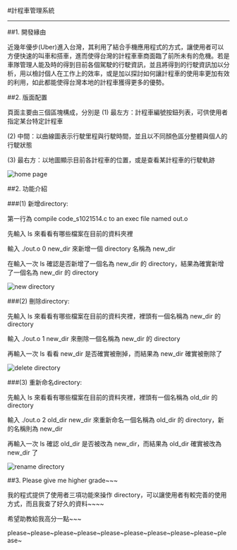 #計程車管理系統

---
##1. 開發緣由 

近幾年優步(Uber)進入台灣，其利用了結合手機應用程式的方式，讓使用者可以方便快速的叫車和搭車，進而使得台灣的計程車車商面臨了前所未有的危機。若是車隊管理人能及時的得到目前各個駕駛的行駛資訊，並且將得到的行駛資訊加以分析，用以檢討個人在工作上的效率，或是加以探討如何讓計程車的使用率更加有效的利用，如此都能使得台灣本地的計程車獲得更多的優勢。


##2. 版面配置

頁面主要由三個區塊構成，分別是
(1) 最左方：計程車編號按鈕列表，可供使用者指定某台特定計程車

(2) 中間：以曲線圖表示行駛里程與行駛時間，並且以不同顏色區分整體與個人的行駛狀態

(3) 最右方：以地圖顯示目前各計程車的位置，或是查看某計程車的行駛軌跡

![home page](https://github.com/rox38431/Taxi_Management/blob/master/Demo_IMAGE/page.png)

##2. 功能介紹

###(1) 新增directory: 

第一行為 compile code_s1021514.c to an exec file named out.o

先輸入 ls 來看看有哪些檔案在目前的資料夾裡

輸入 ./out.o 0 new_dir  來新增一個 directory 名稱為 new_dir

在輸入一次 ls 確認是否新增了一個名為 new_dir 的 directory，結果為確實新增了一個名為 new_dir 的 directory

![new directory](https://github.com/YZU-CSE-CS305-Intro-to-OS/rox38431-hw1/blob/master/demo_image/4.png)

###(2) 刪除directory:

先輸入 ls 來看看有哪些檔案在目前的資料夾裡，裡頭有一個名稱為 new_dir 的 directory

輸入 ./out.o 1 new_dir  來刪除一個名稱為 new_dir 的 directory

再輸入一次 ls 看看 new_dir 是否確實被刪掉，而結果為 new_dir 確實被刪除了

![delete directory](https://github.com/YZU-CSE-CS305-Intro-to-OS/rox38431-hw1/blob/master/demo_image/5.png)

###(3) 重新命名directory: 

先輸入 ls 來看看有哪些檔案在目前的資料夾裡，裡頭有一個名稱為 old_dir 的 directory

輸入 ./out.o 2 old_dir new_dir  來重新命名一個名稱為 old_dir 的 directory，新的名稱則為 new_dir

再輸入一次 ls 確認 old_dir 是否被改為 new_dir，而結果為 old_dir 確實被改為 new_dir 了

![rename directory](https://github.com/YZU-CSE-CS305-Intro-to-OS/rox38431-hw1/blob/master/demo_image/6.png)

##3. Please give me higher grade~~~

我的程式提供了使用者三項功能來操作 directory，可以讓使用者有較完善的使用方式，而且我查了好久的資料~~~~

希望助教給我高分一點~~~

please~please~please~please~please~please~please~please~please~please~
